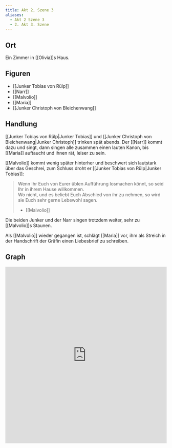 ```yaml
---
title: Akt 2, Szene 3
aliases:
  - Akt 2 Szene 3
  - 2. Akt 3. Szene
---
```

## Ort
Ein Zimmer in [[Olivia]]s Haus.

## Figuren
- [[Junker Tobias von Rülp]]
- [[Narr]]
- [[Malvolio]]
- [[Maria]]
- [[Junker Christoph von Bleichenwang]]

## Handlung
[[Junker Tobias von Rülp|Junker Tobias]] und [[Junker Christoph von Bleichenwang|Junker Christoph]] trinken spät abends. Der [[Narr]] kommt dazu und singt, dann singen alle zusammen einen lauten Kanon, bis [[Maria]] auftaucht und ihnen rät, leiser zu sein.

[[Malvolio]] kommt wenig später hinterher und beschwert sich lautstark über das Geschrei, zum Schluss droht er [[Junker Tobias von Rülp|Junker Tobias]]:

> Wenn Ihr Euch von Eurer üblen Aufführung losmachen könnt, so seid Ihr in ihrem Hause willkommen.  
> Wo nicht, und es beliebt Euch Abschied von ihr zu nehmen, so wird sie Euch sehr gerne Lebewohl sagen.
> - [[Malvolio]]

Die beiden Junker und der Narr singen trotzdem weiter, sehr zu [[Malvolio]]s Staunen. 

Als [[Malvolio]] wieder gegangen ist, schlägt [[Maria]] vor, ihm als Streich in der Handschrift der Gräfin einen Liebesbrief zu schreiben.

## Graph
<iframe src="https://catchears.github.io/was-ihr-wollt-graphs/act-2/act-2-scene-3-dark" width=100% height=550 style="border: 0;"></iframe>
